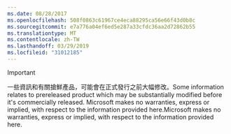 ```yaml
---
ms.date: 08/28/2017
ms.openlocfilehash: 508f0863c61967ce4eca88295ca56e66f43d0b8c
ms.sourcegitcommit: e7a776a04ef6ed5e287a33cfdc36aa2d72862b55
ms.translationtype: MT
ms.contentlocale: zh-TW
ms.lasthandoff: 03/29/2019
ms.locfileid: "31012185"
---
```

>[!IMPORTANT]
><span data-ttu-id="07cb6-101">一些資訊和有關搶鮮產品，可能會在正式發行之前大幅修改。</span><span class="sxs-lookup"><span data-stu-id="07cb6-101">Some information relates to prereleased product which may be substantially modified before it's commercially released.</span></span> <span data-ttu-id="07cb6-102">Microsoft makes no warranties, express or implied, with respect to the information provided here.</span><span class="sxs-lookup"><span data-stu-id="07cb6-102">Microsoft makes no warranties, express or implied, with respect to the information provided here.</span></span>